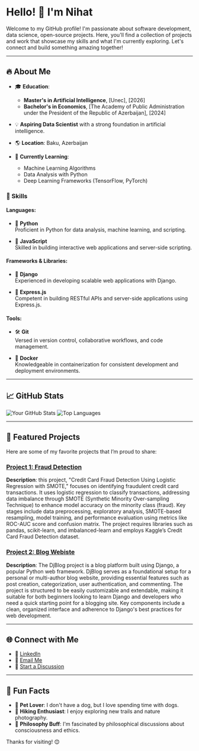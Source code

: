 # Hello! 👋 I'm Nihat

Welcome to my GitHub profile! I'm passionate about software development, data science, open-source projects. Here, you'll find a collection of projects and work that showcase my skills and what I'm currently exploring. Let's connect and build something amazing together!

---

## 🔥 About Me

- 🎓 **Education**:
  - **Master's in Artificial Intelligence**, [Unec], [2026]
  - **Bachelor's in Economics**, [The Academy of Public Administration under the President of the Republic of Azerbaijan], [2024]

- 💡 **Aspiring Data Scientist** with a strong foundation in artificial intelligence.

- 🌎 **Location**: Baku, Azerbaijan

- 🌱 **Currently Learning**:
  - Machine Learning Algorithms
  - Data Analysis with Python
  - Deep Learning Frameworks (TensorFlow, PyTorch)

### 💼 Skills

#### Languages:

- 🐍 **Python**  
  Proficient in Python for data analysis, machine learning, and scripting.

- 📜 **JavaScript**  
  Skilled in building interactive web applications and server-side scripting.

#### Frameworks & Libraries:

- 🦄 **Django**  
  Experienced in developing scalable web applications with Django.

- 🚀 **Express.js**  
  Competent in building RESTful APIs and server-side applications using Express.js.

#### Tools:

- 🛠️ **Git**  
  Versed in version control, collaborative workflows, and code management.

- 🐳 **Docker**  
  Knowledgeable in containerization for consistent development and deployment environments.


---

## 📈 GitHub Stats
![Your GitHub Stats](https://github-readme-stats.vercel.app/api?username=nihad-rusanov&show_icons=true&theme=radical)
![Top Languages](https://github-readme-stats.vercel.app/api/top-langs/?username=nihad-rusanov&layout=compact&theme=radical)

---

## 📂 Featured Projects
Here are some of my favorite projects that I’m proud to share:

### [Project 1: Fraud Detection](https://github.com/nihad-rusanov/fraud-detection)
**Description**: this project, "Credit Card Fraud Detection Using Logistic Regression with SMOTE," focuses on identifying fraudulent credit card transactions. It uses logistic regression to classify transactions, addressing data imbalance through SMOTE (Synthetic Minority Over-sampling Technique) to enhance model accuracy on the minority class (fraud). Key stages include data preprocessing, exploratory analysis, SMOTE-based resampling, model training, and performance evaluation using metrics like ROC-AUC score and confusion matrix. The project requires libraries such as pandas, scikit-learn, and imbalanced-learn and employs Kaggle’s Credit Card Fraud Detection dataset.

### [Project 2: Blog Webiste](https://github.com/nihad-rusanov/DjBlog)
**Description**: The DjBlog project is a blog platform built using Django, a popular Python web framework. DjBlog serves as a foundational setup for a personal or multi-author blog website, providing essential features such as post creation, categorization, user authentication, and commenting. The project is structured to be easily customizable and extendable, making it suitable for both beginners looking to learn Django and developers who need a quick starting point for a blogging site. Key components include a clean, organized interface and adherence to Django's best practices for web development.

<!--### [Project 3: Project Name](https://github.com/YourUsername/ProjectName)
**Description**: Brief description of what this project is about. -->

---

## 🌐 Connect with Me
- 👔 [LinkedIn](https://www.linkedin.com/in/nihad-rusanov-33802b279)
- 📧 [Email Me](mailto:nihadrusanov420@gmail.com)
- 💬 [Start a Discussion](https://github.com/nihad-rusanov/fraud-detection/discussions)
<!-- [Twitter](https://twitter.com/YourUsername)
- [Portfolio](https://yourwebsite.com) -->

---

## 🎉 Fun Facts
- 🐶 **Pet Lover**: I don't have a dog, but I love spending time with dogs.
- 🌄 **Hiking Enthusiast**: I enjoy exploring new trails and nature photography.
- 🧠 **Philosophy Buff**: I'm fascinated by philosophical discussions about consciousness and ethics.


Thanks for visiting! 😊


















